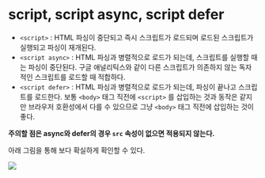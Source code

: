 # script, script async, script defer

* `<script>` : HTML 파싱이 중단되고 즉시 스크립트가 로드되며 로드된 스크립트가 실행되고 파싱이 재개된다.
* `<script async>` : HTML 파싱과 병렬적으로 로드가 되는데, 스크립트를 실행할 때는 파싱이 중단된다. 구글 애널리틱스와 같이 다른 스크립트가 의존하지 않는 독자적인 스크립트를 로드할 때 적합하다.
* `<script defer>` : HTML 파싱과 병렬적으로 로드가 되는데, 파싱이 끝나고 스크립트를 로드한다. 보통 `<body>` 태그 직전에 `<script>` 를 삽입하는 것과 동작은 같지만 브라우저 호환성에서 다를 수 있으므로 그냥 `<body>` 태그 직전에 삽입하는 것이 좋다.

**주의할 점은 async와 defer의 경우 `src` 속성이 없으면 적용되지 않는다.**

아래 그림을 통해 보다 확실하게 확인할 수 있다.

<img src="/images/scriptload.png">
